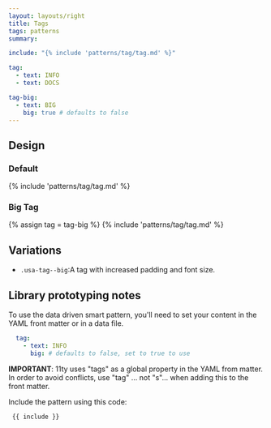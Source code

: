 ```yaml
---
layout: layouts/right
title: Tags
tags: patterns
summary:

include: "{% include 'patterns/tag/tag.md' %}"

tag:
  - text: INFO
  - text: DOCS

tag-big:
  - text: BIG
    big: true # defaults to false
---
```


## Design
### Default 
{% include 'patterns/tag/tag.md' %}

### Big Tag
{% assign tag = tag-big %}
{% include 'patterns/tag/tag.md' %}

## Variations
- `.usa-tag--big`:A tag with increased padding and font size.

## Library prototyping notes
To use the data driven smart pattern, you'll need to set your content in the YAML front matter or in a data file.

``` yml
  tag:
    - text: INFO
      big: # defaults to false, set to true to use
```
**IMPORTANT**: 11ty uses "tags" as a global property in the YAML from matter. In order to avoid conflicts, use "tag" ... not "s"... when adding this to the front matter.

Include the pattern using this code:

``` markdown
 {{ include }}
```
